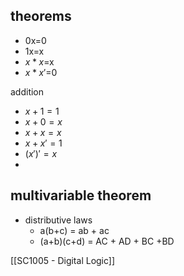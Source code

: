 ## theorems
- 0x=0
- 1x=x
- $x*x$=x
- $x*x'$=0

addition
- $x+1=1$
- $x+0=x$
- $x+x=x$
- $x+x'=1$
- $(x')'=x$
-

## multivariable theorem
- distributive laws
	- a(b+c) = ab + ac
	- (a+b)(c+d) = AC + AD + BC +BD

[[SC1005 - Digital Logic]]